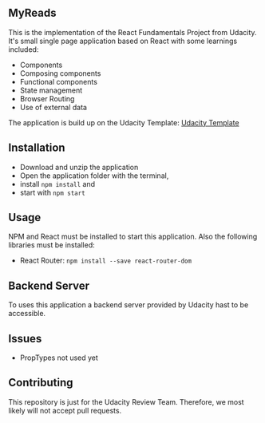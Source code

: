 ## MyReads
This is the implementation of the React Fundamentals Project from Udacity.
It's small single page application based on React with some learnings included:
* Components
* Composing components
* Functional components
* State management
* Browser Routing
* Use of external data

The application is build up on the Udacity Template:
[Udacity Template](https://github.com/facebookincubator/create-react-app)

## Installation
* Download and unzip the application
* Open the application folder with the terminal,
* install `npm install` and
* start with `npm start`

## Usage
NPM and React must be installed to start this application.
Also the following libraries must be installed:
* React Router: `npm install --save react-router-dom`

## Backend Server
To uses this application a backend server provided by Udacity hast to be accessible.

## Issues
* PropTypes not used yet

## Contributing
This repository is just for the Udacity Review Team. Therefore, we most likely will not accept pull requests.
